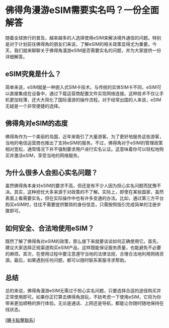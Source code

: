 # 佛得角漫游eSIM需要实名吗？一份全面解答

随着全球旅行的普及，越来越多的人选择使用eSIM来解决境外通信的问题。特别是对于计划前往佛得角的朋友们来说，了解eSIM的相关政策显得尤为重要。今天，我们就来聊聊关于佛得角漫游eSIM是否需要实名的问题，并为大家提供一份详细解答。

## eSIM究竟是什么？

简单来说，eSIM就是一种嵌入式SIM卡技术。与传统的实体SIM卡不同，eSIM可以直接集成在设备中，通过下载运营商配置文件实现网络连接。这种技术不仅让手机更加轻薄，还大大简化了国际漫游的操作流程。对于经常出国的人来说，eSIM无疑是一个非常便捷的选择。

## 佛得角对eSIM的态度

佛得角作为一个美丽的岛国，近年来吸引了大量游客。为了更好地服务这些游客，当地的电信运营商也推出了支持eSIM的服务。不过，佛得角对于eSIM的管理政策相对宽松，通常情况下并不强制要求用户进行实名认证。这意味着你可以轻松地购买并激活eSIM，享受当地的网络服务。

## 为什么很多人会担心实名问题？

虽然佛得角本身对eSIM的要求不高，但还是有不少人因为担心实名问题而犹豫不决。其实，这种担忧大多来源于对政策的不了解。实际上，即使在某些国家，虽然表面上看需要实名，但在实际操作中也有许多变通的办法。比如，通过第三方平台购买eSIM时，往往不需要提供繁琐的身份信息，只需按照指引完成简单的注册步骤即可。

## 如何安全、合法地使用eSIM？

既然了解了佛得角对eSIM的政策，那么接下来就要谈谈如何正确使用它。首先，建议大家选择正规渠道购买eSIM产品，这样既能保证服务质量，也能避免不必要的麻烦。其次，在使用过程中要注意遵守当地的法律法规，合理合法地利用网络资源。最后，如果遇到任何问题，都可以随时联系客服寻求帮助。

## 总结

总的来说，佛得角漫游eSIM无需过于担心实名问题，只要选择合适的途径购买并正常使用即可。如果你正打算去佛得角游玩，不妨考虑一下使用eSIM，它将为你带来更加顺畅的旅行体验。无论是通话、上网还是导航，都能让你随时随地保持在线状态。

[[購卡點擊聯系](https://t.me/s/esim1088)]